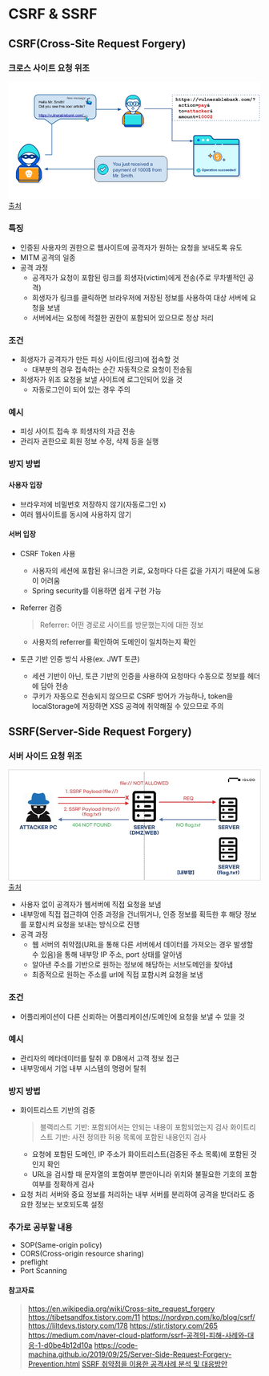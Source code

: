 # CSRF & SSRF

## CSRF(Cross-Site Request Forgery)
### 크로스 사이트 요청 위조
![img](./img/csrf.png)
[출처](https://knowledge-base.secureflag.com/vulnerabilities/cross_site_request_forgery/cross_site_request_forgery_vulnerability.html)

### 특징
- 인증된 사용자의 권한으로 웹사이트에 공격자가 원하는 요청을 보내도록 유도
- MITM 공격의 일종
- 공격 과정
    - 공격자가 요청이 포함된 링크를 희생자(victim)에게 전송(주로 무차별적인 공격)
    - 희생자가 링크를 클릭하면 브라우저에 저장된 정보를 사용하여 대상 서버에 요청을 보냄
    - 서버에서는 요청에 적절한 권한이 포함되어 있으므로 정상 처리

### 조건
- 희생자가 공격자가 만든 피싱 사이트(링크)에 접속할 것
    - 대부분의 경우 접속하는 순간 자동적으로 요청이 전송됨
- 희생자가 위조 요청을 보낼 사이트에 로그인되어 있을 것
    - 자동로그인이 되어 있는 경우 주의

### 예시
- 피싱 사이트 접속 후 희생자의 자금 전송
- 관리자 권한으로 회원 정보 수정, 삭제 등을 실행

### 방지 방법
#### 사용자 입장
- 브라우저에 비밀번호 저장하지 않기(자동로그인 x)
- 여러 웹사이트를 동시에 사용하지 않기
#### 서버 입장
- CSRF Token 사용
    - 사용자의 세션에 포함된 유니크한 키로, 요청마다 다른 값을 가지기 때문에 도용이 어려움
    - Spring security를 이용하면 쉽게 구현 가능
- Referrer 검증
    > Referrer: 어떤 경로로 사이트를 방문했는지에 대한 정보

    - 사용자의 referrer를 확인하여 도메인이 일치하는지 확인
    
- 토큰 기반 인증 방식 사용(ex. JWT 토큰)
    - 세션 기반이 아닌, 토큰 기반의 인증을 사용하여 요청마다 수동으로 정보를 헤더에 담아 전송
    - 쿠키가 자동으로 전송되지 않으므로 CSRF 방어가 가능하나, token을 localStorage에 저장하면 XSS 공격에 취약해질 수 있으므로 주의

## SSRF(Server-Side Request Forgery)
### 서버 사이드 요청 위조
![img](./img/ssrf.png)
[출처](https://www.igloo.co.kr/security-information/ssrf-%EC%B7%A8%EC%95%BD%EC%A0%90%EC%9D%84-%EC%9D%B4%EC%9A%A9%ED%95%9C-%EA%B3%B5%EA%B2%A9%EC%82%AC%EB%A1%80-%EB%B6%84%EC%84%9D-%EB%B0%8F-%EB%8C%80%EC%9D%91%EB%B0%A9%EC%95%88/)

- 사용자 없이 공격자가 웹서버에 직접 요청을 보냄
- 내부망에 직접 접근하여 인증 과정을 건너뛰거나, 인증 정보를 획득한 후 해당 정보를 포함시켜 요청을 보내는 방식으로 진행
- 공격 과정
    - 웹 서버의 취약점(URL을 통해 다른 서버에서 데이터를 가져오는 경우 발생할 수 있음)을 통해 내부망 IP 주소, port 상태를 알아냄
    - 알아낸 주소를 기반으로 원하는 정보에 해당하는 서브도메인을 찾아냄
    - 최종적으로 원하는 주소를 url에 직접 포함시켜 요청을 보냄

### 조건
- 어플리케이션이 다른 신뢰하는 어플리케이션/도메인에 요청을 보낼 수 있을 것

### 예시
- 관리자의 메타데이터를 탈취 후 DB에서 고객 정보 접근
- 내부망에서 기업 내부 시스템의 명령어 탈취

### 방지 방법
- 화이트리스트 기반의 검증
    > 블랙리스트 기반: 포함되어서는 안되는 내용이 포함되었는지 검사
    > 화이트리스트 기반: 사전 정의한 허용 목록에 포함된 내용인지 검사
    - 요청에 포함된 도메인, IP 주소가 화이트리스트(검증된 주소 목록)에 포함된 것인지 확인
    - URL을 검사할 때 문자열의 포함여부 뿐만아니라 위치와 불필요한 기호의 포함 여부를 정확하게 검사
- 요청 처리 서버와 중요 정보를 처리하는 내부 서버를 분리하여 공격을 받더라도 중요한 정보는 보호되도록 설정

### 추가로 공부할 내용
- SOP(Same-origin policy)
- CORS(Cross-origin resource sharing)
- preflight
- Port Scanning

#### 참고자료
> https://en.wikipedia.org/wiki/Cross-site_request_forgery
> https://tibetsandfox.tistory.com/11
> https://nordvpn.com/ko/blog/csrf/
> https://liltdevs.tistory.com/178
> https://stir.tistory.com/265
> https://medium.com/naver-cloud-platform/ssrf-공격의-피해-사례와-대응-1-d0be4b12d10a
> https://code-machina.github.io/2019/09/25/Server-Side-Request-Forgery-Prevention.html
> [SSRF 취약점을 이용한 공격사례 분석 및 대응방안](https://www.igloo.co.kr/security-information/ssrf-%EC%B7%A8%EC%95%BD%EC%A0%90%EC%9D%84-%EC%9D%B4%EC%9A%A9%ED%95%9C-%EA%B3%B5%EA%B2%A9%EC%82%AC%EB%A1%80-%EB%B6%84%EC%84%9D-%EB%B0%8F-%EB%8C%80%EC%9D%91%EB%B0%A9%EC%95%88/)